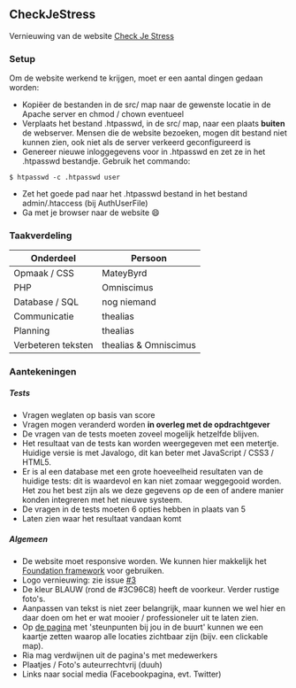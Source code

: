 ## CheckJeStress

Vernieuwing van de website [Check Je Stress](http://checkjestress.nl/)

### Setup
Om de website werkend te krijgen, moet er een aantal dingen gedaan worden:
* Kopiëer de bestanden in de src/ map naar de gewenste locatie in de Apache server en chmod / chown eventueel
* Verplaats het bestand .htpasswd, in de src/ map, naar een plaats **buiten** de webserver. Mensen die de website bezoeken, mogen dit bestand niet kunnen zien, ook niet als de server verkeerd geconfigureerd is
* Genereer nieuwe inloggegevens voor in .htpasswd en zet ze in het .htpasswd bestandje. Gebruik het commando:
```shell
$ htpasswd -c .htpasswd user
```
* Zet het goede pad naar het .htpasswd bestand in het bestand admin/.htaccess (bij AuthUserFile)
* Ga met je browser naar de website :smile:

### Taakverdeling
| Onderdeel | Persoon |
|-----------|---------|
| Opmaak / CSS | MateyByrd |
| PHP | Omniscimus |
| Database / SQL | nog niemand |
| Communicatie | thealias |
| Planning | thealias |
| Verbeteren teksten | thealias & Omniscimus |

### Aantekeningen
##### Tests
* Vragen weglaten op basis van score
* Vragen mogen veranderd worden **in overleg met de opdrachtgever**
* De vragen van de tests moeten zoveel mogelijk hetzelfde blijven.
* Het resultaat van de tests kan worden weergegeven met een metertje. Huidige versie is met Javalogo, dit kan beter met JavaScript / CSS3 / HTML5.
* Er is al een database met een grote hoeveelheid resultaten van de huidige tests: dit is waardevol en kan niet zomaar weggegooid worden. Het zou het best zijn als we deze gegevens op de een of andere manier konden integreren met het nieuwe systeem.
* De vragen in de tests moeten 6 opties hebben in plaats van 5
* Laten zien waar het resultaat vandaan komt

##### Algemeen
* De website moet responsive worden. We kunnen hier makkelijk het [Foundation framework](http://foundation.zurb.com/) voor gebruiken.
* Logo vernieuwing: zie issue [#3](https://github.com/MateyByrd/CheckJeStress/issues/3)
* De kleur BLAUW (rond de #3C96C8) heeft de voorkeur. Verder rustige foto's.
* Aanpassen van tekst is niet zeer belangrijk, maar kunnen we wel hier en daar doen om het er wat mooier / professioneler uit te laten zien.
* Op [de pagina](https://github.com/MateyByrd/CheckJeStress/blob/master/old_website/page1.php) met 'steunpunten bij jou in de buurt' kunnen we een kaartje zetten waarop alle locaties zichtbaar zijn (bijv. een clickable map).
* Ria mag verdwijnen uit de pagina's met medewerkers
* Plaatjes / Foto's auteurrechtvrij (duuh)
* Links naar social media (Facebookpagina, evt. Twitter)
